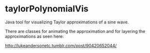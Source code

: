 taylorPolynomialVis
===================

Java tool for visualizing Taylor approximations of a sine wave.

There are classes for animating the approximation and for layering
the approximations as seen here:

http://lukeandersonetc.tumblr.com/post/90420652044/
